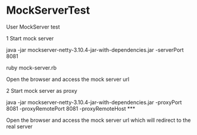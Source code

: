 # MockServerTest
User MockServer test

1 Start mock server 

java -jar mockserver-netty-3.10.4-jar-with-dependencies.jar -serverPort 8081

ruby mock-server.rb

Open the browser and access the mock server url

2 Start mock server as proxy

java -jar mockserver-netty-3.10.4-jar-with-dependencies.jar -proxyPort 8081 -proxyRemotePort 8081 -proxyRemoteHost ***

Open the browser and access the mock server url which will redirect to the real server
